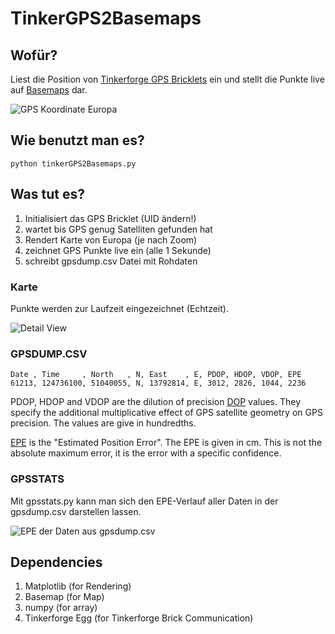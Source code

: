 # TinkerGPS2Basemaps

## Wofür?

Liest die Position von [Tinkerforge GPS Bricklets](http://www.tinkerforge.com/en/doc/Hardware/Bricklets/GPS.html#gps-bricklet) ein und stellt die Punkte live auf [Basemaps](http://matplotlib.org/basemap/index.html) dar.

![GPS Koordinate Europa](https://raw.github.com/balzer82/TinkerGPS2Basemaps/master/basemap-europa.png)


## Wie benutzt man es?

``` python tinkerGPS2Basemaps.py ```


## Was tut es?

1. Initialisiert das GPS Bricklet (UID ändern!)
2. wartet bis GPS genug Satelliten gefunden hat
3. Rendert Karte von Europa (je nach Zoom)
4. zeichnet GPS Punkte live ein (alle 1 Sekunde)
5. schreibt gpsdump.csv Datei mit Rohdaten

### Karte

Punkte werden zur Laufzeit eingezeichnet (Echtzeit).

![Detail View](https://raw.github.com/balzer82/TinkerGPS2Basemaps/master/basemap-detail.png)

### GPSDUMP.CSV

```
Date , Time     , North   , N, East    , E, PDOP, HDOP, VDOP, EPE 
61213, 124736100, 51040055, N, 13792814, E, 3012, 2826, 1044, 2236
```

PDOP, HDOP and VDOP are the dilution of precision [DOP](http://en.wikipedia.org/wiki/Dilution_of_precision_(GPS)) values. They specify the additional multiplicative effect of GPS satellite geometry on GPS precision. The values are give in hundredths.

[EPE](http://www.nps.gov/gis/gps/WhatisEPE.html) is the "Estimated Position Error". The EPE is given in cm. This is not the absolute maximum error, it is the error with a specific confidence.

### GPSSTATS

Mit gpsstats.py kann man sich den EPE-Verlauf aller Daten in der gpsdump.csv darstellen lassen.

![EPE der Daten aus gpsdump.csv](https://raw.github.com/balzer82/TinkerGPS2Basemaps/master/gpsdumpEPE.png)


## Dependencies

1. Matplotlib (for Rendering)
2. Basemap (for Map)
3. numpy (for array)
4. Tinkerforge Egg (for Tinkerforge Brick Communication)
